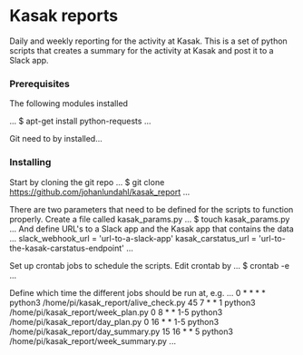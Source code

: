 # Kasak reports

Daily and weekly reporting for the activity at Kasak. This is a set of python scripts that 
creates a summary for the activity at Kasak and post it to a Slack app.

### Prerequisites

The following modules installed

...
$ apt-get install python-requests
...

Git need to by installed...

### Installing

Start by cloning the git repo
...
$ git clone https://github.com/johanlundahl/kasak_report
...

There are two parameters that need to be defined for the scripts to function properly. Create a file called kasak_params.py
...
$ touch kasak_params.py
... 
And define URL's to a Slack app and the Kasak app that contains the data
...
slack_webhook_url = 'url-to-a-slack-app'
kasak_carstatus_url = 'url-to-the-kasak-carstatus-endpoint'
...

Set up crontab jobs to schedule the scripts. Edit crontab by
...
$ crontab -e
...

Define which time the different jobs should be run at, e.g.
...
0 * * * * python3 /home/pi/kasak_report/alive_check.py
45 7 * * 1 python3 /home/pi/kasak_report/week_plan.py
0 8 * * 1-5 python3 /home/pi/kasak_report/day_plan.py
0 16 * * 1-5 python3 /home/pi/kasak_report/day_summary.py
15 16 * * 5 python3 /home/pi/kasak_report/week_summary.py
...
